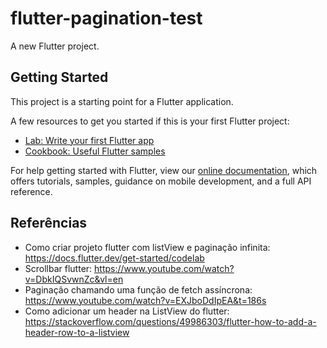 # flutter-pagination-test

A new Flutter project.

## Getting Started

This project is a starting point for a Flutter application.

A few resources to get you started if this is your first Flutter project:

- [Lab: Write your first Flutter app](https://flutter.dev/docs/get-started/codelab)
- [Cookbook: Useful Flutter samples](https://flutter.dev/docs/cookbook)

For help getting started with Flutter, view our
[online documentation](https://flutter.dev/docs), which offers tutorials,
samples, guidance on mobile development, and a full API reference.

## Referências

- Como criar projeto flutter com listView e paginação infinita: https://docs.flutter.dev/get-started/codelab
- Scrollbar flutter: https://www.youtube.com/watch?v=DbkIQSvwnZc&vl=en
- Paginação chamando uma função de fetch assíncrona: https://www.youtube.com/watch?v=EXJboDdIpEA&t=186s
- Como adicionar um header na ListView do flutter: https://stackoverflow.com/questions/49986303/flutter-how-to-add-a-header-row-to-a-listview
